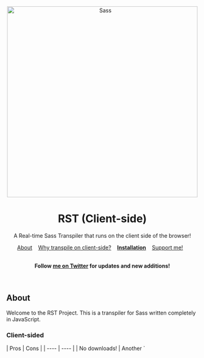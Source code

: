 ﻿﻿<div align="center">
	<img width="500" src="https://miro.medium.com/max/1200/1*Fk9lVjzWan0OgYa828emhw.png" alt="Sass">
	<h1>RST (Client-side)</h1>
	<p>A Real-time Sass Transpiler that runs on the client side of the browser!</p>
	<p align="center">
		<a href="#about">About</a>&nbsp;&nbsp;&nbsp;
		<a href="#why">Why transpile on client-side?</a>&nbsp;&nbsp;&nbsp;
		<a href="#install"><b>Installation</b></a>&nbsp;&nbsp;&nbsp;
		<a href="#support">Support me!</a>&nbsp;&nbsp;&nbsp;
	</p>

</div>
<br>

<div align="center">
	<b>Follow <a href="https://twitter.com/williamragstad" target="_blank">me on Twitter</a> for updates and new additions!</b>
</div>	
<br>
<br>


<h2 id="about">About</h2>

Welcome to the RST Project.
This is a transpiler for Sass
written completely in JavaScript.

<h3>Client-sided</h3>
| Pros | Cons |
| ---- | ---- |
| No downloads! | Another `<script>` to fetch on load. |
| Cool! | Yeah... |

<h2 id="why">Why transpile on client-side?</h2>

Now you might be wondering; "But why would I ever want to transpile my Sass real-time?"

Well, good question… Think about it this way: Now you don't need to download any extra software, pre-processors or such!
Just link to the framework and it just works!

<h2 id="install">Installation</h2>
Alright, now when I've convinced you to use this, we can start talk about how to set it up and install it.

Go into your `<head>` tag and paste the following code:

```
<script src="https://rawcdn.githack.com/WilliamRagstad/RTS-Client/b54c77a47dd9fdd0798798b1f20239cd139cb32d/Transpiler/main.js"/>
```

Now you're done! Yeah, I know!

Create a new `<style>` tag and start write Sass!

Then you just load up your website and look at your lovely new style!

<h2 id="support">Support me!</h2>

If you're interested in more
projects like this, please consider
following me here:

- [GitHub](https://github.com/WilliamRagstad)
- [Twitter](https://twitter.com/williamragstad)





















